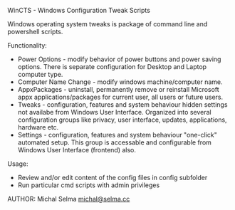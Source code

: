 WinCTS - Windows Configuration Tweak Scripts

Windows operating system tweaks is package of command line and powershell scripts.

Functionality:
- Power Options - modify behavior of power buttons and power saving options. There is separate configuration for Desktop and Laptop computer type.
- Computer Name Change - modify windows machine/computer name.
- AppxPackages - uninstall, permanently remove or reinstall Microsoft appx applications/packages for current user, all users or future users.
- Tweaks - configuration, features and system behaviour hidden settings not availabe from Windows User Interface. Organized into several configuration groups like privacy, user interface, updates, applications, hardware etc.
- Settings - configuration, features and system behaviour "one-click" automated setup. This group is accessable and configurable from Windows User Interface (frontend) also. 

Usage:
- Review and/or edit content of the config files in config subfolder
- Run particular cmd scripts with admin privileges

AUTHOR:
Michal Selma <michal@selma.cc>
